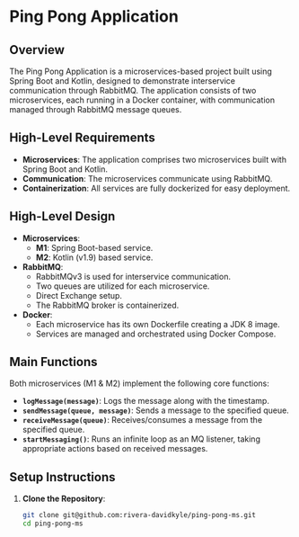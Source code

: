 # Ping Pong Application

## Overview

The Ping Pong Application is a microservices-based project built using Spring Boot and Kotlin, designed to demonstrate interservice communication through RabbitMQ. The application consists of two microservices, each running in a Docker container, with communication managed through RabbitMQ message queues.

## High-Level Requirements

- **Microservices**: The application comprises two microservices built with Spring Boot and Kotlin.
- **Communication**: The microservices communicate using RabbitMQ.
- **Containerization**: All services are fully dockerized for easy deployment.

## High-Level Design

- **Microservices**:
  - **M1**: Spring Boot-based service.
  - **M2**: Kotlin (v1.9) based service.
- **RabbitMQ**:
  - RabbitMQv3 is used for interservice communication.
  - Two queues are utilized for each microservice.
  - Direct Exchange setup.
  - The RabbitMQ broker is containerized.
- **Docker**:
  - Each microservice has its own Dockerfile creating a JDK 8 image.
  - Services are managed and orchestrated using Docker Compose.

## Main Functions

Both microservices (M1 & M2) implement the following core functions:

- **`logMessage(message)`**: Logs the message along with the timestamp.
- **`sendMessage(queue, message)`**: Sends a message to the specified queue.
- **`receiveMessage(queue)`**: Receives/consumes a message from the specified queue.
- **`startMessaging()`**: Runs an infinite loop as an MQ listener, taking appropriate actions based on received messages.

## Setup Instructions

1. **Clone the Repository**:
   ```bash
   git clone git@github.com:rivera-davidkyle/ping-pong-ms.git
   cd ping-pong-ms
   ```
